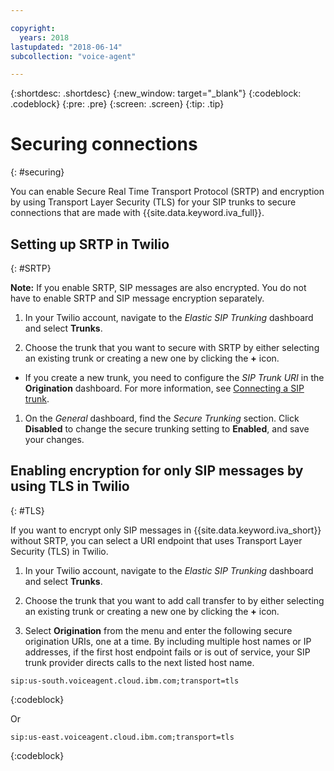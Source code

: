 ```yaml
---

copyright:
  years: 2018
lastupdated: "2018-06-14"
subcollection: "voice-agent"

---
```


{:shortdesc: .shortdesc}
{:new_window: target="_blank"}
{:codeblock: .codeblock}
{:pre: .pre}
{:screen: .screen}
{:tip: .tip}


# Securing connections
{: #securing}

You can enable Secure Real Time Transport Protocol (SRTP) and encryption by using Transport Layer Security (TLS) for your SIP trunks to secure connections that are made with {{site.data.keyword.iva_full}}.

## Setting up SRTP in Twilio
{: #SRTP}

**Note:** If you enable SRTP, SIP messages are also encrypted. You do not have to enable SRTP and SIP message encryption separately.

1. In your Twilio account, navigate to the _Elastic SIP Trunking_ dashboard and select **Trunks**.

1. Choose the trunk that you want to secure with SRTP by either selecting an existing trunk or creating a new one by clicking the **+** icon.

  * If you create a new trunk, you need to configure the _SIP Trunk URI_ in the **Origination** dashboard.  For more information, see [Connecting a SIP trunk](/docs/services/voice-agent?topic=voice-agent-connect).

1. On the _General_ dashboard, find the _Secure Trunking_ section. Click **Disabled** to change the secure trunking setting to **Enabled**, and save your changes.

## Enabling encryption for only SIP messages by using TLS in Twilio
{: #TLS}

If you want to encrypt only SIP messages in {{site.data.keyword.iva_short}} without SRTP, you can select a URI endpoint that uses Transport Layer Security (TLS) in Twilio.

1. In your Twilio account, navigate to the _Elastic SIP Trunking_ dashboard and select **Trunks**.

1. Choose the trunk that you want to add call transfer to by either selecting an existing trunk or creating a new one by clicking the **+** icon.

1. Select **Origination** from the menu and enter the following secure origination URIs, one at a time. By including multiple host names or IP addresses, if the first host endpoint fails or is out of service, your SIP trunk provider directs calls to the next listed host name.

```
sip:us-south.voiceagent.cloud.ibm.com;transport=tls
```
{:codeblock}

Or

```
sip:us-east.voiceagent.cloud.ibm.com;transport=tls
```
{:codeblock}
